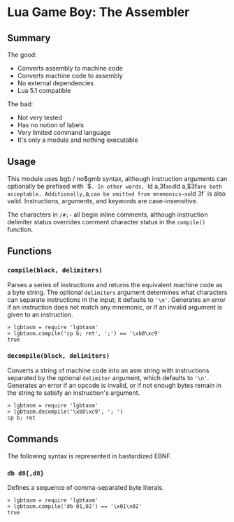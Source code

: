 # Lua Game Boy: The Assembler

## Summary

The good:

- Converts assembly to machine code
- Converts machine code to assembly
- No external dependencies
- Lua 5.1 compatible

The bad:

- Not very tested
- Has no notion of labels
- Very limited command language
- It's only a module and nothing executable


## Usage

This module uses bgb / no$gmb syntax, although instruction arguments can
optionally be prefixed with `$`. In other words, `ld a,3f` and `ld a,$3f`
are both acceptable. Additionally, `a,` can be omitted from mnemonics—so
`ld 3f` is also valid. Instructions, arguments, and keywords are
case-insensitive.

The characters in `/#;-` all begin inline comments, although instruction
delimiter status overrides comment character status in the `compile()`
function.


## Functions

### `compile(block, delimiters)`

Parses a series of instructions and returns the equivalent machine code as a
byte string. The optional `delimiters` argument determines what characters
can separate instructions in the input; it defaults to `'\n'`. Generates an
error if an instruction does not match any mnemonic, or if an invalid
argument is given to an instruction.

```
> lgbtasm = require 'lgbtasm'
> lgbtasm.compile('cp b; ret', ';') == '\xb8\xc9'
true
```

### `decompile(block, delimiters)`

Converts a string of machine code into an asm string with instructions
separated by the optional `delimiter` argument, which defaults to `'\n'`.
Generates an error if an opcode is invalid, or if not enough bytes remain in
the string to satisfy an instruction's argument.

```
> lgbtasm = require 'lgbtasm'
> lgbtasm.decompile('\xb8\xc9', '; ')
cp b; ret
```


## Commands

The following syntax is represented in bastardized EBNF.

### `db d8{,d8}`

Defines a sequence of comma-separated byte literals.

```
> lgbtasm = require 'lgbtasm'
> lgbtasm.compile('db 01,02') == '\x01\x02'
true
```
